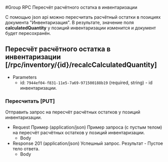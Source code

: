 #Group RPC Пересчёт расчётного остатка в инвентаризации

С помощью json api можно пересчитать расчётный остатки в позициях документа "Инвентаризация". В результате, значение поля **calculatedQuantity** у позиций инвентаризации изменится и документ будет пересохранён.

## Пересчёт расчётного остатка в инвентаризации [/rpc/inventory/{id}/recalcCalculatedQuantity]

+ Parameters
  + id: `7944ef04-f831-11e5-7a69-971500188b19` (required, string) - id инвентаризации.


### Пересчитать [PUT]

Отправить запрос на пересчёт расчётных остатков у позиций инвентаризации.

+ Request Пример (application/json)
Пример запроса (с пустым телом) на пересчёт расчётных остатков у позиций инвентаризации.
  + Body
        <!-- include(body/rpc/recalcCalculatedQuantity.json) -->
+ Response 201 (application/json)
Успешный запрос. Результат - Пустое тело ответа.
  + Body
